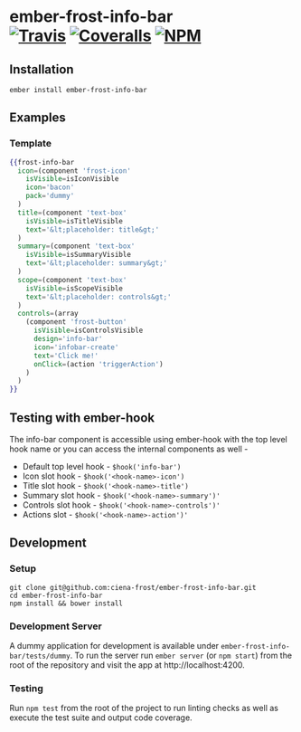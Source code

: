 [ci-img]: https://travis-ci.org/ciena-frost/ember-frost-info-bar.svg "Build Status"
[ci-url]: https://travis-ci.org/ciena-frost/ember-frost-info-bar

[cov-img]: https://coveralls.io/repos/github/ciena-frost/ember-frost-info-bar/badge.svg?branch=master "Code Coverage"
[cov-url]: https://coveralls.io/github/ciena-frost/ember-frost-info-bar

[npm-img]: https://img.shields.io/npm/v/ember-frost-info-bar.svg "NPM Version"
[npm-url]: https://www.npmjs.com/package/ember-frost-info-bar

# ember-frost-info-bar <br /> [![Travis][ci-img]][ci-url] [![Coveralls][cov-img]][cov-url] [![NPM][npm-img]][npm-url]

## Installation
```
ember install ember-frost-info-bar
```

## Examples
### Template
```handlebars
{{frost-info-bar
  icon=(component 'frost-icon'
    isVisible=isIconVisible
    icon='bacon'
    pack='dummy'
  )
  title=(component 'text-box'
    isVisible=isTitleVisible
    text='&lt;placeholder: title&gt;'
  )
  summary=(component 'text-box'
    isVisible=isSummaryVisible
    text='&lt;placeholder: summary&gt;'
  )
  scope=(component 'text-box'
    isVisible=isScopeVisible
    text='&lt;placeholder: controls&gt;'
  )
  controls=(array
    (component 'frost-button'
      isVisible=isControlsVisible
      design='info-bar'
      icon='infobar-create'
      text='Click me!'
      onClick=(action 'triggerAction')
    )
  )
}}
```

## Testing with ember-hook
The info-bar component is accessible using ember-hook with the top level hook name or you can access the internal components as well -
* Default top level hook - `$hook('info-bar')`
* Icon slot hook - `$hook('<hook-name>-icon')`
* Title slot hook - `$hook('<hook-name>-title')`
* Summary slot hook - `$hook('<hook-name>-summary')'`
* Controls slot hook - `$hook('<hook-name>-controls')'`
* Actions slot - `$hook('<hook-name>-action')'`

## Development
### Setup
```
git clone git@github.com:ciena-frost/ember-frost-info-bar.git
cd ember-frost-info-bar
npm install && bower install
```

### Development Server
A dummy application for development is available under `ember-frost-info-bar/tests/dummy`.
To run the server run `ember server` (or `npm start`) from the root of the repository and
visit the app at http://localhost:4200.

### Testing
Run `npm test` from the root of the project to run linting checks as well as execute the test suite
and output code coverage.

